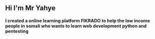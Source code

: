 ## Hi I'm Mr Yahye 

#### I created a online learning platform FIKRADO to help the low income people in somali who wants to learn web development python and pentesting

